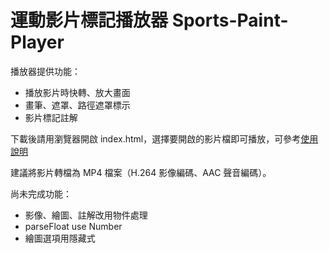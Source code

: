 # 運動影片標記播放器 Sports-Paint-Player

播放器提供功能：

* 播放影片時快轉、放大畫面
* 畫筆、遮罩、路徑遮罩標示
* 影片標記註解

下載後請用瀏覽器開啟 index.html，選擇要開啟的影片檔即可播放，可參考[使用說明](https://github.com/ottokang/Sports-Paint-Player/wiki/%E4%BD%BF%E7%94%A8%E8%AA%AA%E6%98%8E "運動影片標記播放器使用說明")

建議將影片轉檔為 MP4 檔案（H.264 影像編碼、AAC 聲音編碼）。

尚未完成功能：

* 影像、繪圖、註解改用物件處理
* parseFloat use Number
* 繪圖選項用隱藏式
